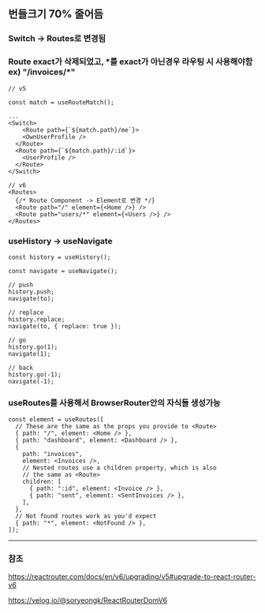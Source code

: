 ## 번들크기 70% 줄어듬

### Switch -> Routes로 변경됨

### Route exact가 삭제되었고, \*를 exact가 아닌경우 라우팅 시 사용해야함 ex) "/invoices/\*"

```tsx
// v5

const match = useRouteMatch();

...
<Switch>
    <Route path={`${match.path}/me`}>
    <OwnUserProfile />
  </Route>
  <Route path={`${match.path}/:id`}>
    <UserProfile />
  </Route>
</Switch>

// v6
<Routes>
  {/* Route Component -> Element로 변경 */}
  <Route path="/" element={<Home />} />
  <Route path="users/*" element={<Users />} />
</Routes>
```

### useHistory -> useNavigate

```tsx
const history = useHistory();

const navigate = useNavigate();

// push
history.push;
navigate(to);

// replace
history.replace;
navigate(to, { replace: true });

// go
history.go(1);
navigate(1);

// back
history.go(-1);
navigate(-1);
```

### useRoutes를 사용해서 BrowserRouter안의 자식들 생성가능

```tsx
const element = useRoutes([
  // These are the same as the props you provide to <Route>
  { path: "/", element: <Home /> },
  { path: "dashboard", element: <Dashboard /> },
  {
    path: "invoices",
    element: <Invoices />,
    // Nested routes use a children property, which is also
    // the same as <Route>
    children: [
      { path: ":id", element: <Invoice /> },
      { path: "sent", element: <SentInvoices /> },
    ],
  },
  // Not found routes work as you'd expect
  { path: "*", element: <NotFound /> },
]);
```

---

### 참조

https://reactrouter.com/docs/en/v6/upgrading/v5#upgrade-to-react-router-v6

https://velog.io/@soryeongk/ReactRouterDomV6
